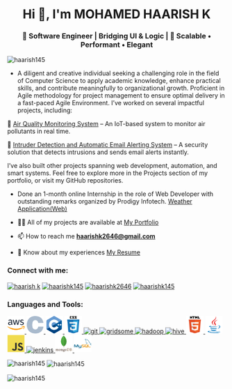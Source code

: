 <h1 align="center">Hi 👋, I'm MOHAMED HAARISH K</h1>
<h3 align="center">🚀 Software Engineer | Bridging UI & Logic | 💼 Scalable • Performant • Elegant</h3>

<p align="left"> <img src="https://komarev.com/ghpvc/?username=haarish145&label=Profile%20views&color=0e75b6&style=flat" alt="haarish145" /> </p>

- A diligent and creative individual seeking a challenging role in the field of Computer Science to apply academic knowledge, enhance practical skills, and contribute meaningfully to organizational growth. Proficient in Agile methodology for project management to ensure optimal delivery in a fast-paced Agile Environment.
I’ve worked on several impactful projects, including:

🔗 [Air Quality Monitoring System](https://github.com/Haarish145/IOT-Based-Air-Quality-Monitoring-System) – An IoT-based system to monitor air pollutants in real time.

🔗 [Intruder Detection and Automatic Email Alerting System](https://github.com/Haarish145/Intruder-Detection-and-Automatic-Email-Alerting-System) – A security solution that detects intrusions and sends email alerts instantly.

I’ve also built other projects spanning web development, automation, and smart systems.
Feel free to explore more in the Projects section of my portfolio, or visit my GitHub repositories.
- Done an 1-month online Internship in the role of Web Developer with outstanding remarks organized by Prodigy Infotech. [Weather Application(Web)](https://github.com/Haarish145/PRODIGY_WD_05)

- 👨‍💻 All of my projects are available at [My Portfolio](https://haarishk145.netlify.app/)

- 📫 How to reach me **haarishk2646@gmail.com**

- 📄 Know about my experiences [My Resume](https://drive.google.com/file/d/1AisqiTPVY9eLYhMSHKqpDdiKfZN3MQ56/view?usp=sharing)

<h3 align="left">Connect with me:</h3>
<p align="left">
<a href="https://linkedin.com/in/haarish k" target="blank"><img align="center" src="https://raw.githubusercontent.com/rahuldkjain/github-profile-readme-generator/master/src/images/icons/Social/linked-in-alt.svg" alt="haarish k" height="30" width="40" /></a>
<a href="https://www.codechef.com/users/haarishk145" target="blank"><img align="center" src="https://cdn.jsdelivr.net/npm/simple-icons@3.1.0/icons/codechef.svg" alt="haarishk145" height="30" width="40" /></a>
<a href="https://www.hackerrank.com/haarishk2646" target="blank"><img align="center" src="https://raw.githubusercontent.com/rahuldkjain/github-profile-readme-generator/master/src/images/icons/Social/hackerrank.svg" alt="haarishk2646" height="30" width="40" /></a>
<a href="https://www.leetcode.com/haarishk145" target="blank"><img align="center" src="https://raw.githubusercontent.com/rahuldkjain/github-profile-readme-generator/master/src/images/icons/Social/leet-code.svg" alt="haarishk145" height="30" width="40" /></a>
</p>

<h3 align="left">Languages and Tools:</h3>
<p align="left"> <a href="https://aws.amazon.com" target="_blank" rel="noreferrer"> <img src="https://raw.githubusercontent.com/devicons/devicon/master/icons/amazonwebservices/amazonwebservices-original-wordmark.svg" alt="aws" width="40" height="40"/> </a> <a href="https://www.cprogramming.com/" target="_blank" rel="noreferrer"> <img src="https://raw.githubusercontent.com/devicons/devicon/master/icons/c/c-original.svg" alt="c" width="40" height="40"/> </a> <a href="https://www.w3schools.com/cpp/" target="_blank" rel="noreferrer"> <img src="https://raw.githubusercontent.com/devicons/devicon/master/icons/cplusplus/cplusplus-original.svg" alt="cplusplus" width="40" height="40"/> </a> <a href="https://www.w3schools.com/css/" target="_blank" rel="noreferrer"> <img src="https://raw.githubusercontent.com/devicons/devicon/master/icons/css3/css3-original-wordmark.svg" alt="css3" width="40" height="40"/> </a> <a href="https://git-scm.com/" target="_blank" rel="noreferrer"> <img src="https://www.vectorlogo.zone/logos/git-scm/git-scm-icon.svg" alt="git" width="40" height="40"/> </a> <a href="https://gridsome.org/" target="_blank" rel="noreferrer"> <img src="https://www.vectorlogo.zone/logos/gridsome/gridsome-icon.svg" alt="gridsome" width="40" height="40"/> </a> <a href="https://hadoop.apache.org/" target="_blank" rel="noreferrer"> <img src="https://www.vectorlogo.zone/logos/apache_hadoop/apache_hadoop-icon.svg" alt="hadoop" width="40" height="40"/> </a> <a href="https://hive.apache.org/" target="_blank" rel="noreferrer"> <img src="https://www.vectorlogo.zone/logos/apache_hive/apache_hive-icon.svg" alt="hive" width="40" height="40"/> </a> <a href="https://www.w3.org/html/" target="_blank" rel="noreferrer"> <img src="https://raw.githubusercontent.com/devicons/devicon/master/icons/html5/html5-original-wordmark.svg" alt="html5" width="40" height="40"/> </a> <a href="https://www.java.com" target="_blank" rel="noreferrer"> <img src="https://raw.githubusercontent.com/devicons/devicon/master/icons/java/java-original.svg" alt="java" width="40" height="40"/> </a> <a href="https://developer.mozilla.org/en-US/docs/Web/JavaScript" target="_blank" rel="noreferrer"> <img src="https://raw.githubusercontent.com/devicons/devicon/master/icons/javascript/javascript-original.svg" alt="javascript" width="40" height="40"/> </a> <a href="https://www.jenkins.io" target="_blank" rel="noreferrer"> <img src="https://www.vectorlogo.zone/logos/jenkins/jenkins-icon.svg" alt="jenkins" width="40" height="40"/> </a> <a href="https://www.mongodb.com/" target="_blank" rel="noreferrer"> <img src="https://raw.githubusercontent.com/devicons/devicon/master/icons/mongodb/mongodb-original-wordmark.svg" alt="mongodb" width="40" height="40"/> </a> <a href="https://www.mysql.com/" target="_blank" rel="noreferrer"> <img src="https://raw.githubusercontent.com/devicons/devicon/master/icons/mysql/mysql-original-wordmark.svg" alt="mysql" width="40" height="40"/> </a>
<p><img align="left" src="https://github-readme-stats.vercel.app/api/top-langs?username=haarish145&show_icons=true&locale=en&layout=compact" alt="haarish145" /></p>

<p>&nbsp;<img align="center" src="https://github-readme-stats.vercel.app/api?username=haarish145&show_icons=true&locale=en" alt="haarish145" /></p>

<p><img align="center" src="https://github-readme-streak-stats.herokuapp.com/?user=haarish145&" alt="haarish145" /></p>

